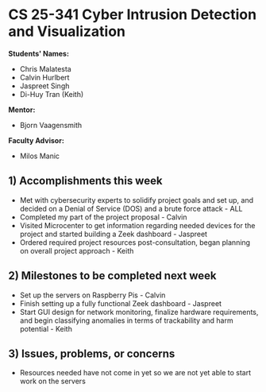 # CS 25-341 Cyber Intrusion Detection and Visualization

**Students' Names:**
* Chris Malatesta  
* Calvin Hurlbert  
* Jaspreet Singh  
* Di-Huy Tran (Keith)

**Mentor:**
* Bjorn Vaagensmith

**Faculty Advisor:**
* Milos Manic

## 1) Accomplishments this week ##
* Met with cybersecurity experts to solidify project goals and set up, and decided on a Denial of Service (DOS) and a brute force attack - ALL
* Completed my part of the project proposal - Calvin
* Visited Microcenter to get information regarding needed devices for the project and started building a Zeek dashboard - Jaspreet
* Ordered required project resources post-consultation, began planning on overall project approach - Keith

## 2) Milestones to be completed next week ##
*  Set up the servers on Raspberry Pis - Calvin
*  Finish setting up a fully functional Zeek dashboard - Jaspreet
*  Start GUI design for network monitoring, finalize hardware requirements, and begin classifying anomalies in terms of trackability and harm potential - Keith

## 3) Issues, problems, or concerns ##
* Resources needed have not come in yet so we are not yet able to start work on the servers
